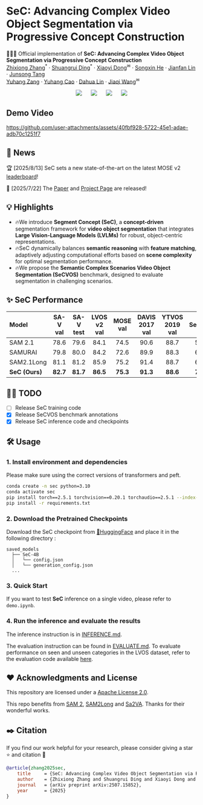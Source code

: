 # SeC: Advancing Complex Video Object Segmentation via Progressive Concept Construction

🚀🚀🚀 Official implementation of **SeC: Advancing Complex Video Object Segmentation via Progressive Concept Construction**

<p align="left" style="font-size: 1 em; margin-top: -1em">
    <a href="https://github.com/rookiexiong7/">Zhixiong Zhang</a><sup>*</sup> ·
    <a href="https://mark12ding.github.io/">Shuangrui Ding</a><sup>*</sup> ·
    <a href="https://lightdxy.github.io/">Xiaoyi Dong</a><sup>✉</sup> ·
    <a href="https://github.com/OpenIXCLab/SeC">Songxin He</a> ·
    <a href="https://github.com/OpenIXCLab/SeC">Jianfan Lin</a> ·
    <a href="https://github.com/OpenIXCLab/SeC">Junsong Tang</a><br/>
    <a href="https://yuhangzang.github.io/">Yuhang Zang</a> ·
    <a href="https://scholar.google.com/citations?user=sJkqsqkAAAAJ">Yuhang Cao</a> ·
    <a href="http://dahua.site/">Dahua Lin</a> ·
    <a href="https://myownskyw7.github.io/">Jiaqi Wang</a><sup>✉</sup>
</p>

<p align="center" style="font-size: 5 em; margin-top: 0.5em">
    <a href="https://arxiv.org/abs/2507.15852" style="text-decoration: none; margin: 0 10px;">
    <img src="https://img.shields.io/badge/Paper-arXiv-b31b1b?logo=arxiv&style=for-the-badge">
    </a>
    <a href="https://rookiexiong7.github.io/projects/SeC" style="text-decoration: none; margin: 0 10px;">
    <img src="https://img.shields.io/badge/Demo-GitHub%20Pages-2f2f2f?logo=github&style=for-the-badge">
    </a>
    <!-- <a href="https://huggingface.co/datasets/your-dataset-name" style="text-decoration: none; margin: 0 10px;">
    <img src="https://img.shields.io/badge/Demo-HuggingFace-orange?logo=huggingface&style=for-the-badge">
    </a> -->
    <a href="https://huggingface.co/OpenIXCLab/SeC-4B" style="text-decoration: none; margin: 0 10px;">
    <img src="https://img.shields.io/badge/Model-HuggingFace-orange?logo=huggingface&style=for-the-badge">
    </a>
    <a href="https://huggingface.co/datasets/OpenIXCLab/SeCVOS" style="text-decoration: none; margin: 0 10px;">
    <img src="https://img.shields.io/badge/Dataset-HuggingFace-orange?logo=huggingface&style=for-the-badge">
    </a>

</p>

## Demo Video
https://github.com/user-attachments/assets/40fbf928-5722-45e1-adae-adb70c1251f7

## 📜 News

🏆 [2025/8/13] SeC sets a new state-of-the-art on the latest MOSE v2 [leaderboard](https://www.codabench.org/competitions/10062/#/results-tab)! 

🚀 [2025/7/22] The [Paper](https://arxiv.org/abs/2507.15852) and [Project Page](https://rookiexiong7.github.io/projects/SeC/) are released!

## 💡 Highlights

- 🔥We introduce **Segment Concept (SeC)**, a **concept-driven** segmentation framework for **video object segmentation** that integrates **Large Vision-Language Models (LVLMs)** for robust, object-centric representations.
- 🔥SeC dynamically balances **semantic reasoning** with **feature matching**, adaptively adjusting computational efforts based on **scene complexity** for optimal segmentation performance.
- 🔥We propose the **Semantic Complex Scenarios Video Object Segmentation (SeCVOS)** benchmark, designed to evaluate segmentation in challenging scenarios.
<!-- where SeC achieves an **11.8-point improvement** over **SAM 2.1**, setting a new state-of-the-art in concept-aware VOS. -->

## ✨ SeC Performance
| Model | SA-V val | SA-V test | LVOS v2 val | MOSE val | DAVIS 2017 val | YTVOS 2019 val | SeCVOS |
| :------ | :------: | :------: | :------: | :------: | :------: | :------: | :------: |
| SAM 2.1 | 78.6 | 79.6 | 84.1 | 74.5 | 90.6 | 88.7 | 58.2 |
| SAMURAI | 79.8 | 80.0 | 84.2 | 72.6 | 89.9 | 88.3 | 62.2 |
| SAM2.1Long | 81.1 | 81.2 | 85.9 | 75.2 | 91.4 | 88.7 | 62.3 |
| **SeC (Ours)** | **82.7**  | **81.7** | **86.5**  | **75.3**  | **91.3** | **88.6** | **70.0** |

## 👨‍💻 TODO

- [ ] Release SeC training code
- [x] Release SeCVOS benchmark annotations
- [x] Release SeC inference code and checkpoints

## 🛠️ Usage

### 1. Install environment and dependencies
Please make sure using the correct versions of transformers and peft.
```bash
conda create -n sec python=3.10
conda activate sec
pip install torch==2.5.1 torchvision==0.20.1 torchaudio==2.5.1 --index-url https://download.pytorch.org/whl/cu121
pip install -r requirements.txt
```

### 2. Download the Pretrained Checkpoints

Download the SeC checkpoint from [🤗HuggingFace](https://huggingface.co/OpenIXCLab/SeC-4B) and place it in the following directory : 
```
saved_models
  ├── SeC-4B
  │   └── config.json
  │   └── generation_config.json
  ...
```

### 3. Quick Start
If you want to test **SeC** inference on a single video, please refer to `demo.ipynb`.

### 4. Run the inference and evaluate the results
The inference instruction is in [INFERENCE.md](vos_evaluation/INFERENCE.md). 

The evaluation instruction can be found in [EVALUATE.md](vos_evaluation/EVALUATE.md). To evaluate performance on seen and unseen categories in the LVOS dataset, refer to the evaluation code available [here](https://github.com/LingyiHongfd/lvos-evaluation).

## ❤️ Acknowledgments and License
This repository are licensed under a [Apache License 2.0](LICENSE). 

This repo benefits from [SAM 2](https://github.com/facebookresearch/sam2), [SAM2Long](https://github.com/Mark12Ding/SAM2Long) and [Sa2VA](https://github.com/magic-research/Sa2VA). Thanks for their wonderful works.

## ✒️ Citation
If you find our work helpful for your research, please consider giving a star ⭐ and citation 📝
```bibtex
@article{zhang2025sec,
    title     = {SeC: Advancing Complex Video Object Segmentation via Progressive Concept Construction},
    author    = {Zhixiong Zhang and Shuangrui Ding and Xiaoyi Dong and Songxin He and Jianfan Lin and Junsong Tang and Yuhang Zang and Yuhang Cao and Dahua Lin and Jiaqi Wang},
    journal   = {arXiv preprint arXiv:2507.15852},
    year      = {2025}
}
```

